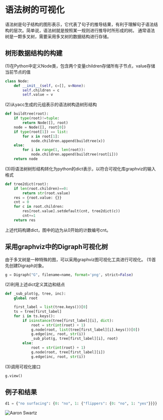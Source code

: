 # 语法树的可视化
语法树是句子结构的图形表示，它代表了句子的推导结果，有利于理解句子语法结构的层次。简单说，语法树就是按照某一规则进行推导时所形成的树。
通常语法树是一颗多叉树，需要采用多叉树的数据结构进行存储。

## 树形数据结构的构建
(1)在Python中定义Node类，包含两个变量children存储所有子节点，value存储当前节点的值
```python
class Node:
    def __init__(self, c=[], v=None):
        self.children = c
        self.value = v
```
(2)从yacc生成的元组表示的语法树构造树形结构
```python
def buildtree(root):
    if type(root)!=tuple:
        return Node([], root)
    node = Node([], root[0])
    if type(root[1]) == list:
        for x in root[1]:
            node.children.append(buildtree(x))
    else:
        for i in range(1, len(root)):
            node.children.append(buildtree(root[i]))
    return node
```

(3)将语法树树形结构转化为python的dict表示，以符合可视化库graphviz的输入格式
```python
def tree2dict(root):
    if len(root.children)==0:
        return str(root.value)
    res = {root.value: {}}
    cnt = 0
    for c in root.children:
        res[root.value].setdefault(cnt, tree2dict(c))
        cnt+=1
    return res
```
上述代码构建dict，图中的边为从0开始的计数编号cnt。

## 采用graphviz中的Digraph可视化树
由于多叉树是一种特殊的图，可以采用graphviz图可视化工具进行可视化。
(1)首先创建Digraph对象。
```python
g = Digraph("G", filename=name, format='png', strict=False)
```
(2)利用上述dict定义其边和结点
```python
def _sub_plot(g, tree, inc):
    global root

    first_label = list(tree.keys())[0]
    ts = tree[first_label]
    for i in ts.keys():
        if isinstance(tree[first_label][i], dict):
            root = str(int(root) + 1)
            g.node(root, list(tree[first_label][i].keys())[0])
            g.edge(inc, root, str(i))
            _sub_plot(g, tree[first_label][i], root)
        else:
            root = str(int(root) + 1)
            g.node(root, tree[first_label][i])
            g.edge(inc, root, str(i))
```
(3)调用可视化接口
```python
g.view()
```

## 例子和结果
```python
d1 = {"no surfacing": {0: "no", 1: {"flippers": {0: "no", 1: "yes"}}}}
```
![Aaron Swartz](imgs/hello.gv.png)
